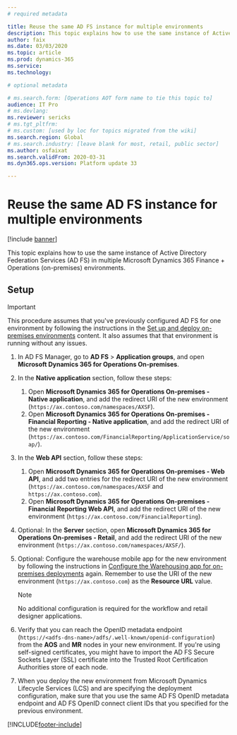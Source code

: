 ```yaml
---
# required metadata

title: Reuse the same AD FS instance for multiple environments
description: This topic explains how to use the same instance of Active Directory Federation Services (AD FS) in multiple Microsoft Dynamics 365 Finance + Operations (on-premises) environments.
author: faix
ms.date: 03/03/2020
ms.topic: article
ms.prod: dynamics-365 
ms.service:
ms.technology: 

# optional metadata

# ms.search.form: [Operations AOT form name to tie this topic to]
audience: IT Pro
# ms.devlang: 
ms.reviewer: sericks
# ms.tgt_pltfrm: 
# ms.custom: [used by loc for topics migrated from the wiki]
ms.search.region: Global
# ms.search.industry: [leave blank for most, retail, public sector]
ms.author: osfaixat
ms.search.validFrom: 2020-03-31 
ms.dyn365.ops.version: Platform update 33 

---
```


# Reuse the same AD FS instance for multiple environments

[!include [banner](../includes/banner.md)]

This topic explains how to use the same instance of Active Directory Federation Services (AD FS) in multiple Microsoft Dynamics 365 Finance + Operations (on-premises) environments.

## Setup

> [!IMPORTANT]
> This procedure assumes that you've previously configured AD FS for one environment by following the instructions in the [Set up and deploy on-premises environments](./setup-deploy-on-premises-environments.md) content. It also assumes that that environment is running without any issues.

1. In AD FS Manager, go to **AD FS** \> **Application groups**, and open **Microsoft Dynamics 365 for Operations On-premises**.
2. In the **Native application** section, follow these steps:

    1. Open **Microsoft Dynamics 365 for Operations On-premises - Native application**, and add the redirect URI of the new environment (`https://ax.contoso.com/namespaces/AXSF`).
    2. Open **Microsoft Dynamics 365 for Operations On-premises - Financial Reporting - Native application**, and add the redirect URI of the new environment (`https://ax.contoso.com/FinancialReporting/ApplicationService/soap/`).

3. In the **Web API** section, follow these steps:

    1. Open **Microsoft Dynamics 365 for Operations On-premises - Web API**, and add two entries for the redirect URI of the new environment (`https://ax.contoso.com/namespaces/AXSF` and `https://ax.contoso.com`).
    2. Open **Microsoft Dynamics 365 for Operations On-premises - Financial Reporting Web API**, and add the redirect URI of the new environment (`https://ax.contoso.com/FinancialReporting`).

4. Optional: In the **Server** section, open **Microsoft Dynamics 365 for Operations On-premises - Retail**, and add the redirect URI of the new environment (`https://ax.contoso.com/namespaces/AXSF/`).
5. Optional: Configure the warehouse mobile app for the new environment by following the instructions in [Configure the Warehousing app for on-premises deployments](./warehousing-for-on-premise-deployments.md) again. Remember to use the URI of the new environment (`https://ax.contoso.com`) as the **Resource URL** value.

    > [!NOTE]
    > No additional configuration is required for the workflow and retail designer applications.

6. Verify that you can reach the OpenID metadata endpoint (`https://<adfs-dns-name>/adfs/.well-known/openid-configuration`) from the **AOS** and **MR** nodes in your new environment. If you're using self-signed certificates, you might have to import the AD FS Secure Sockets Layer (SSL) certificate into the Trusted Root Certification Authorities store of each node.
7. When you deploy the new environment from Microsoft Dynamics Lifecycle Services (LCS) and are specifying the deployment configuration, make sure that you use the same AD FS OpenID metadata endpoint and AD FS OpenID connect client IDs that you specified for the previous environment.


[!INCLUDE[footer-include](../../../includes/footer-banner.md)]
